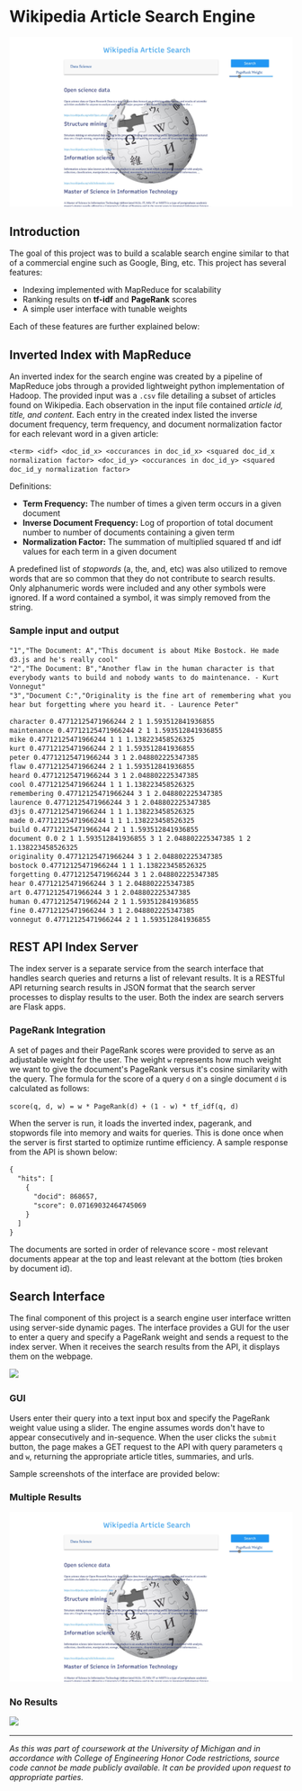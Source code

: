 # Wikipedia Article Search Engine
![](/images/wiki_ds_results.jpg)

## Introduction
The goal of this project was to build a scalable search engine similar to that of a commercial engine such as Google, Bing, etc. This project has several features:
* Indexing implemented with MapReduce for scalability 
* Ranking results on **tf-idf** and **PageRank** scores
* A simple user interface with tunable weights

Each of these features are further explained below:

## Inverted Index with MapReduce
An inverted index for the search engine was created by a pipeline of MapReduce jobs through a provided lightweight python implementation of Hadoop. The provided input was a `.csv` file detailing a subset of articles found on Wikipedia. Each observation in the input file contained _article id, title, and content._ Each entry in the created index listed the inverse document frequency, term frequency, and document normalization factor for each relevant word in a given article:

```
<term> <idf> <doc_id_x> <occurances in doc_id_x> <squared doc_id_x normalization factor> <doc_id_y> <occurances in doc_id_y> <squared doc_id_y normalization factor>
```
Definitions:
* **Term Frequency:** The number of times a given term occurs in a given document
* **Inverse Document Frequency:** Log of proportion of total document number to number of documents containing a given term
* **Normalization Factor:** The summation of multiplied squared tf and idf values for each term in a given document

A predefined list of _stopwords_ (a, the, and, etc) was also utilized to remove words that are so common that they do not contribute to search results. Only alphanumeric words were included and any other symbols were ignored. If a word contained a symbol, it was simply removed from the string.

### Sample input and output
```
"1","The Document: A","This document is about Mike Bostock. He made d3.js and he's really cool"
"2","The Document: B","Another flaw in the human character is that everybody wants to build and nobody wants to do maintenance. - Kurt Vonnegut"
"3","Document C:","Originality is the fine art of remembering what you hear but forgetting where you heard it. - Laurence Peter"
```

```
character 0.47712125471966244 2 1 1.593512841936855
maintenance 0.47712125471966244 2 1 1.593512841936855
mike 0.47712125471966244 1 1 1.138223458526325
kurt 0.47712125471966244 2 1 1.593512841936855
peter 0.47712125471966244 3 1 2.048802225347385
flaw 0.47712125471966244 2 1 1.593512841936855
heard 0.47712125471966244 3 1 2.048802225347385
cool 0.47712125471966244 1 1 1.138223458526325
remembering 0.47712125471966244 3 1 2.048802225347385
laurence 0.47712125471966244 3 1 2.048802225347385
d3js 0.47712125471966244 1 1 1.138223458526325
made 0.47712125471966244 1 1 1.138223458526325
build 0.47712125471966244 2 1 1.593512841936855
document 0.0 2 1 1.593512841936855 3 1 2.048802225347385 1 2 1.138223458526325
originality 0.47712125471966244 3 1 2.048802225347385
bostock 0.47712125471966244 1 1 1.138223458526325
forgetting 0.47712125471966244 3 1 2.048802225347385
hear 0.47712125471966244 3 1 2.048802225347385
art 0.47712125471966244 3 1 2.048802225347385
human 0.47712125471966244 2 1 1.593512841936855
fine 0.47712125471966244 3 1 2.048802225347385
vonnegut 0.47712125471966244 2 1 1.593512841936855
```

## REST API Index Server
The index server is a separate service from the search interface that handles search queries and returns a list of relevant results. It is a RESTful API returning search results in JSON format that the search server processes to display results to the user. Both the index are search servers are Flask apps.

### PageRank Integration
A set of pages and their PageRank scores were provided to serve as an adjustable weight for the user. The weight `w` represents how much weight we want to give the document's PageRank versus it's cosine similarity with the query. The formula for the score of a query `d` on a single document `d` is calculated as follows:

``` score(q, d, w) = w * PageRank(d) + (1 - w) * tf_idf(q, d) ```

When the server is run, it loads the inverted index, pagerank, and stopwords file into memory and waits for queries. This is done once when the server is first started to optimize runtime efficiency. A sample response from the API is shown below:
```
{
  "hits": [
    {
      "docid": 868657,
      "score": 0.07169032464745069
    }
  ]
}
```
The documents are sorted in order of relevance score - most relevant documents appear at the top and least relevant at the bottom (ties broken by document id).

## Search Interface
The final component of this project is a search engine user interface written using server-side dynamic pages. The interface provides a GUI for the user to enter a query and specify a PageRank weight and sends a request to the index server. When it receives the search results from the API, it displays them on the webpage. 

![](/images/server_diagram.jpg)

### GUI
Users enter their query into a text input box and specify the PageRank weight value using a slider. The engine assumes words don't have to appear consecutively and in-sequence. When the user clicks the `submit` button, the page makes a GET request to the API with query parameters `q` and `w`, returning the appropriate article titles, summaries, and urls.

Sample screenshots of the interface are provided below:

### Multiple Results
![](/images/wiki_ds_results.jpg)

### No Results
![](/images/wiki_no_results.jpg)

---
*As this was part of coursework at the University of Michigan and in accordance with College of Engineering Honor Code restrictions, source code cannot be made publicly available. It can be provided upon request to appropriate parties.*
